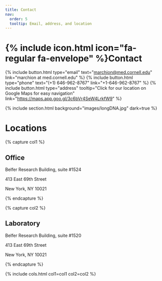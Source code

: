 ```yaml
---
title: Contact
nav:
  order: 5
  tooltip: Email, address, and location
---
```


# {% include icon.html icon="fa-regular fa-envelope" %}Contact

{%
  include button.html
  type="email"
  text="marchion@med.cornell.edu"
  link="marchion at med.cornell.edu"
%}
{%
  include button.html
  type="phone"
  text="(+1) 646-962-8767"
  link="+1-646-962-8767"
%}
{%
  include button.html
  type="address"
  tooltip="Click for our location on Google Maps for easy navigation"
  link="https://maps.app.goo.gl/3c6bVr4SeW4LrkfW9"
%}

{% include section.html background="images/longDNA.jpg" dark=true %}

# Locations

{% capture col1 %}

## Office

Belfer Research Building, suite #1524

413 East 69th Street

New York, NY 10021

{% endcapture %}


{% capture col2 %}

## Laboratory

Belfer Research Building, suite #1520

413 East 69th Street

New York, NY 10021

{% endcapture %}


{%
  include cols.html
  col1=col1
  col2=col2
%}


